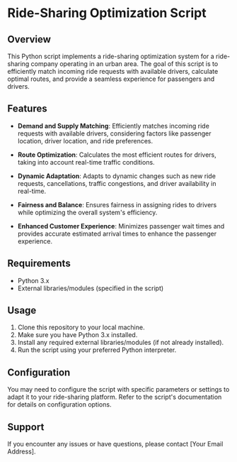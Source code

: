 # Ride-Sharing Optimization Script

## Overview

This Python script implements a ride-sharing optimization system for a ride-sharing company operating in an urban area. The goal of this script is to efficiently match incoming ride requests with available drivers, calculate optimal routes, and provide a seamless experience for passengers and drivers.

## Features

- **Demand and Supply Matching**: Efficiently matches incoming ride requests with available drivers, considering factors like passenger location, driver location, and ride preferences.

- **Route Optimization**: Calculates the most efficient routes for drivers, taking into account real-time traffic conditions.

- **Dynamic Adaptation**: Adapts to dynamic changes such as new ride requests, cancellations, traffic congestions, and driver availability in real-time.

- **Fairness and Balance**: Ensures fairness in assigning rides to drivers while optimizing the overall system's efficiency.

- **Enhanced Customer Experience**: Minimizes passenger wait times and provides accurate estimated arrival times to enhance the passenger experience.

## Requirements

- Python 3.x
- External libraries/modules (specified in the script)

## Usage

1. Clone this repository to your local machine.
2. Make sure you have Python 3.x installed.
3. Install any required external libraries/modules (if not already installed).
4. Run the script using your preferred Python interpreter.

## Configuration

You may need to configure the script with specific parameters or settings to adapt it to your ride-sharing platform. Refer to the script's documentation for details on configuration options.

## Support

If you encounter any issues or have questions, please contact [Your Email Address].

